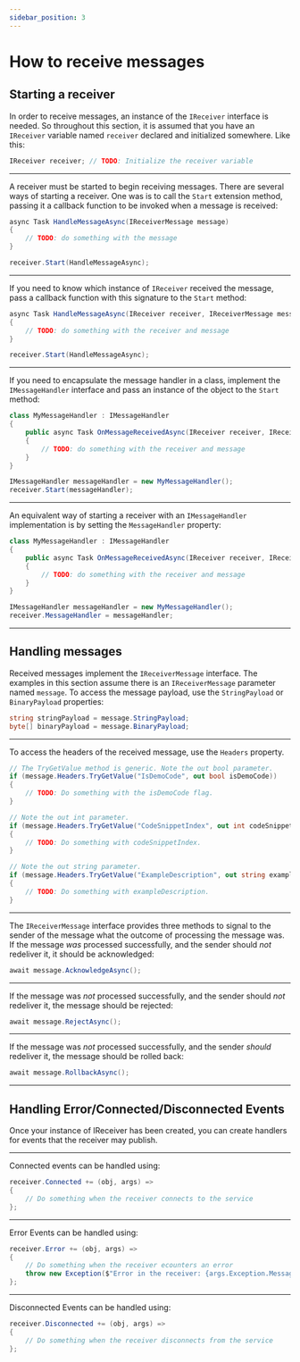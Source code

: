 ```yaml
---
sidebar_position: 3
---
```


# How to receive messages

## Starting a receiver

In order to receive messages, an instance of the `IReceiver` interface is needed. So throughout this section, it is assumed that you have an `IReceiver` variable named `receiver` declared and initialized somewhere. Like this:

```csharp
IReceiver receiver; // TODO: Initialize the receiver variable
```

---

A receiver must be started to begin receiving messages. There are several ways of starting a receiver. One was is to call the `Start` extension method, passing it a callback function to be invoked when a message is received:

```csharp
async Task HandleMessageAsync(IReceiverMessage message)
{
    // TODO: do something with the message
}

receiver.Start(HandleMessageAsync);
```

---

If you need to know which instance of `IReceiver` received the message, pass a callback function with this signature to the `Start` method:

```csharp
async Task HandleMessageAsync(IReceiver receiver, IReceiverMessage message)
{
    // TODO: do something with the receiver and message
}

receiver.Start(HandleMessageAsync);
```

---

If you need to encapsulate the message handler in a class, implement the `IMessageHandler` interface and pass an instance of the object to the `Start` method:

```csharp
class MyMessageHandler : IMessageHandler
{
    public async Task OnMessageReceivedAsync(IReceiver receiver, IReceiverMessage message)
    {
        // TODO: do something with the receiver and message
    }
}

IMessageHandler messageHandler = new MyMessageHandler();
receiver.Start(messageHandler);
```

---

An equivalent way of starting a receiver with an `IMessageHandler` implementation is by setting the `MessageHandler` property:

```csharp
class MyMessageHandler : IMessageHandler
{
    public async Task OnMessageReceivedAsync(IReceiver receiver, IReceiverMessage message)
    {
        // TODO: do something with the receiver and message
    }
}

IMessageHandler messageHandler = new MyMessageHandler();
receiver.MessageHandler = messageHandler;
```

---

## Handling messages

Received messages implement the `IReceiverMessage` interface. The examples in this section assume there is an `IReceiverMessage` parameter named `message`. To access the message payload, use the `StringPayload` or `BinaryPayload` properties:

```csharp
string stringPayload = message.StringPayload;
byte[] binaryPayload = message.BinaryPayload;
```

---

To access the headers of the received message, use the `Headers` property.

```csharp
// The TryGetValue method is generic. Note the out bool parameter.
if (message.Headers.TryGetValue("IsDemoCode", out bool isDemoCode))
{
    // TODO: Do something with the isDemoCode flag.
}

// Note the out int parameter.
if (message.Headers.TryGetValue("CodeSnippetIndex", out int codeSnippetIndex))
{
    // TODO: Do something with codeSnippetIndex.
}

// Note the out string parameter.
if (message.Headers.TryGetValue("ExampleDescription", out string exampleDescription))
{
    // TODO: Do something with exampleDescription.
}

```

---

The `IReceiverMessage` interface provides three methods to signal to the sender of the message what the outcome of processing the message was. If the message *was* processed successfully, and the sender should *not* redeliver it, it should be acknowledged:

```csharp
await message.AcknowledgeAsync();
```

---

If the message was *not* processed successfully, and the sender should *not* redeliver it, the message should be rejected:

```csharp
await message.RejectAsync();
```

---

If the message was *not* processed successfully, and the sender *should* redeliver it, the message should be rolled back:

```csharp
await message.RollbackAsync();
```

---

## Handling Error/Connected/Disconnected Events

Once your instance of IReceiver has been created, you can create handlers for events that the receiver may publish.  
  
---

Connected events can be handled using:

```csharp
receiver.Connected += (obj, args) =>
{
    // Do something when the receiver connects to the service
};
```

---

Error Events can be handled using:  

```csharp
receiver.Error += (obj, args) =>
{
    // Do something when the receiver ecounters an error
    throw new Exception($"Error in the receiver: {args.Exception.Message}");
};
```

---

Disconnected Events can be handled using:  

```csharp
receiver.Disconnected += (obj, args) =>
{
    // Do something when the receiver disconnects from the service
};
```
